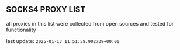 ## SOCKS4 PROXY LIST

all proxies in this list were collected from open sources and tested for functionality

last update: `2025-01-13 11:51:58.902739+00:00`